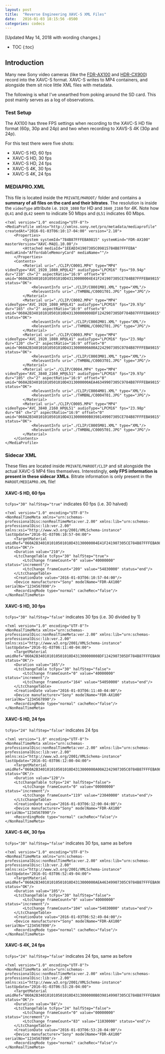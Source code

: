 ```yaml
---
layout: post
title:  "Reverse Engineering XAVC-S XML Files"
date:   2016-01-03 18:15:56 -0500
categories: codecs
---
```


[Updated May 14, 2018 with wording changes.]

* TOC
{:toc}

## Introduction

Many new Sony video cameras (like the [FDR-AX100](http://www.sony.com/electronics/handycam-camcorders/fdr-ax100) and [HDR-CX900](http://www.sony.com/electronics/handycam-camcorders/hdr-cx900)) record into the XAVC-S format. XAVC-S writes to MP4 containers, and alongside them sit nice little XML files with metadata.

The following is what I've unearthed from poking around the SD card. This post mainly serves as a log of observations.

### Test Setup

The AX100 has three FPS settings when recording to the XAVC-S HD file format (60p, 30p and 24p) and two when recording to XAVS-S 4K (30p and 24p).

For this test there were five shots:

* XAVC-S HD, 60 fps
* XAVC-S HD, 30 fps
* XAVC-S HD, 24 fps
* XAVC-S 4K, 30 fps
* XAVC-S 4K, 24 fps

### MEDIAPRO.XML
This file is located inside the `PRIVATE/M4ROOT/` folder and contains a **summary of all files on the card and their bitrates**. The resolution is inside the `videoType` attribute i.e. `1920_1080` for HD and `3840_2160` for 4K. Note how `@L41` and `@L42` seem to indicate 50 Mbps and `@L51` indicates 60 Mbps.

~~~
<?xml version="1.0" encoding="UTF-8"?>
<MediaProfile xmlns="http://xmlns.sony.net/pro/metadata/mediaprofile" createdAt="2016-01-03T06:10:17-04:00" version="2.10">
	<Properties>
		<System systemId="784B87FFFEBA9815" systemKind="FDR-AX100" masterVersion="XAVC-M4@1.10.00"/>
		<Attached mediaId="1EEAD341907305C09815784B87FFFEBA" mediaKind="AffordableMemoryCard" mediaName=""/>
	</Properties>
	<Contents>
		<Material uri="./CLIP/C0001.MP4" type="MP4" videoType="AVC_1920_1080_HP@L42" audioType="LPCM16" fps="59.94p" dur="210" ch="2" aspectRatio="16:9" offset="0" umid="060A2B340101010501010D43130000004E41F241907305CE784B87FFFEBA9815" status="OK">
			<RelevantInfo uri="./CLIP/C0001M01.XML" type="XML"/>
			<RelevantInfo uri="./THMBNL/C0001T01.JPG" type="JPG"/>
		</Material>
		<Material uri="./CLIP/C0002.MP4" type="MP4" videoType="AVC_1920_1080_HP@L41" audioType="LPCM16" fps="29.97p" dur="165" ch="2" aspectRatio="16:9" offset="0" umid="060A2B340101010501010D431300000008DF1242907305DF784B87FFFEBA9815" status="OK">
			<RelevantInfo uri="./CLIP/C0002M01.XML" type="XML"/>
			<RelevantInfo uri="./THMBNL/C0002T01.JPG" type="JPG"/>
		</Material>
		<Material uri="./CLIP/C0003.MP4" type="MP4" videoType="AVC_1920_1080_HP@L41" audioType="LPCM16" fps="23.98p" dur="120" ch="2" aspectRatio="16:9" offset="0" umid="060A2B340101010501010D4313000000A00A2242907305C0784B87FFFEBA9815" status="OK">
			<RelevantInfo uri="./CLIP/C0003M01.XML" type="XML"/>
			<RelevantInfo uri="./THMBNL/C0003T01.JPG" type="JPG"/>
		</Material>
		<Material uri="./CLIP/C0004.MP4" type="MP4" videoType="AVC_3840_2160_HP@L51" audioType="LPCM16" fps="29.97p" dur="105" ch="2" aspectRatio="16:9" offset="0" umid="060A2B340101010501010D4313000000AEA46349907305C9784B87FFFEBA9815" status="OK">
			<RelevantInfo uri="./CLIP/C0004M01.XML" type="XML"/>
			<RelevantInfo uri="./THMBNL/C0004T01.JPG" type="JPG"/>
		</Material>
		<Material uri="./CLIP/C0005.MP4" type="MP4" videoType="AVC_3840_2160_HP@L51" audioType="LPCM16" fps="23.98p" dur="84" ch="2" aspectRatio="16:9" offset="0" umid="060A2B340101010501010D4313000000B0398149907305CE784B87FFFEBA9815" status="OK">
			<RelevantInfo uri="./CLIP/C0005M01.XML" type="XML"/>
			<RelevantInfo uri="./THMBNL/C0005T01.JPG" type="JPG"/>
		</Material>
	</Contents>
</MediaProfile>
~~~

### Sidecar XML

These files are located inside `PRIVATE/M4ROOT/CLIP` and sit alongside the actual XAVC-S MP4 files themselves. Interestingly, **only FPS information is present in these sidecar XMLs**. Bitrate information is only present in the `M4ROOT/MEDIAPRO.XML` file!

#### XAVC-S HD, 60 fps
`tcFps="30" halfStep="true"` indicates 60 fps (i.e. 30 halved)

~~~
<?xml version="1.0" encoding="UTF-8"?>
<NonRealTimeMeta xmlns="urn:schemas-professionalDisc:nonRealTimeMeta:ver.2.00" xmlns:lib="urn:schemas-professionalDisc:lib:ver.2.00" xmlns:xsi="http://www.w3.org/2001/XMLSchema-instance" lastUpdate="2016-01-03T06:10:57-04:00">
	<TargetMaterial umidRef="060A2B340101010501010D43130000004E41F241907305CE784B87FFFEBA9815" status="OK"/>
	<Duration value="210"/>
	<LtcChangeTable tcFps="30" halfStep="true">
		<LtcChange frameCount="0" value="40000000" status="increment"/>
		<LtcChange frameCount="209" value="54830000" status="end"/>
	</LtcChangeTable>
	<CreationDate value="2016-01-03T06:10:57-04:00"/>
	<Device manufacturer="Sony" modelName="FDR-AX100" serialNo="1234567890"/>
	<RecordingMode type="normal" cacheRec="false"/>
</NonRealTimeMeta>
~~~


#### XAVC-S HD, 30 fps
`tcFps="30" halfStep="false"` indicates 30 fps (i.e. 30 divided by 1)

~~~
<?xml version="1.0" encoding="UTF-8"?>
<NonRealTimeMeta xmlns="urn:schemas-professionalDisc:nonRealTimeMeta:ver.2.00" xmlns:lib="urn:schemas-professionalDisc:lib:ver.2.00" xmlns:xsi="http://www.w3.org/2001/XMLSchema-instance" lastUpdate="2016-01-03T06:11:40-04:00">
	<TargetMaterial umidRef="060A2B340101010501010D431300000008DF1242907305DF784B87FFFEBA9815" status="OK"/>
	<Duration value="165"/>
	<LtcChangeTable tcFps="30" halfStep="false">
		<LtcChange frameCount="0" value="40000000" status="increment"/>
		<LtcChange frameCount="164" value="54050000" status="end"/>
	</LtcChangeTable>
	<CreationDate value="2016-01-03T06:11:40-04:00"/>
	<Device manufacturer="Sony" modelName="FDR-AX100" serialNo="1234567890"/>
	<RecordingMode type="normal" cacheRec="false"/>
</NonRealTimeMeta>
~~~

#### XAVC-S HD, 24 fps
`tcFps="24" halfStep="false"` indicates 24 fps

~~~
<?xml version="1.0" encoding="UTF-8"?>
<NonRealTimeMeta xmlns="urn:schemas-professionalDisc:nonRealTimeMeta:ver.2.00" xmlns:lib="urn:schemas-professionalDisc:lib:ver.2.00" xmlns:xsi="http://www.w3.org/2001/XMLSchema-instance" lastUpdate="2016-01-03T06:12:00-04:00">
	<TargetMaterial umidRef="060A2B340101010501010D4313000000A00A2242907305C0784B87FFFEBA9815" status="OK"/>
	<Duration value="120"/>
	<LtcChangeTable tcFps="24" halfStep="false">
		<LtcChange frameCount="0" value="00000000" status="increment"/>
		<LtcChange frameCount="119" value="23040000" status="end"/>
	</LtcChangeTable>
	<CreationDate value="2016-01-03T06:12:00-04:00"/>
	<Device manufacturer="Sony" modelName="FDR-AX100" serialNo="1234567890"/>
	<RecordingMode type="normal" cacheRec="false"/>
</NonRealTimeMeta>
~~~

#### XAVC-S 4K, 30 fps
`tcFps="30" halfStep="false"` indicates 30 fps, same as before

~~~
<?xml version="1.0" encoding="UTF-8"?>
<NonRealTimeMeta xmlns="urn:schemas-professionalDisc:nonRealTimeMeta:ver.2.00" xmlns:lib="urn:schemas-professionalDisc:lib:ver.2.00" xmlns:xsi="http://www.w3.org/2001/XMLSchema-instance" lastUpdate="2016-01-03T06:52:49-04:00">
	<TargetMaterial umidRef="060A2B340101010501010D4313000000AEA46349907305C9784B87FFFEBA9815" status="OK"/>
	<Duration value="105"/>
	<LtcChangeTable tcFps="30" halfStep="false">
		<LtcChange frameCount="0" value="40000000" status="increment"/>
		<LtcChange frameCount="104" value="54030000" status="end"/>
	</LtcChangeTable>
	<CreationDate value="2016-01-03T06:52:49-04:00"/>
	<Device manufacturer="Sony" modelName="FDR-AX100" serialNo="1234567890"/>
	<RecordingMode type="normal" cacheRec="false"/>
</NonRealTimeMeta>
~~~

#### XAVC-S 4K, 24 fps
`tcFps="24" halfStep="false"` indicates 24 fps, same as before

~~~
<?xml version="1.0" encoding="UTF-8"?>
<NonRealTimeMeta xmlns="urn:schemas-professionalDisc:nonRealTimeMeta:ver.2.00" xmlns:lib="urn:schemas-professionalDisc:lib:ver.2.00" xmlns:xsi="http://www.w3.org/2001/XMLSchema-instance" lastUpdate="2016-01-03T06:53:28-04:00">
	<TargetMaterial umidRef="060A2B340101010501010D4313000000B0398149907305CE784B87FFFEBA9815" status="OK"/>
	<Duration value="84"/>
	<LtcChangeTable tcFps="24" halfStep="false">
		<LtcChange frameCount="0" value="00000000" status="increment"/>
		<LtcChange frameCount="83" value="11030000" status="end"/>
	</LtcChangeTable>
	<CreationDate value="2016-01-03T06:53:28-04:00"/>
	<Device manufacturer="Sony" modelName="FDR-AX100" serialNo="1234567890"/>
	<RecordingMode type="normal" cacheRec="false"/>
</NonRealTimeMeta>
~~~
